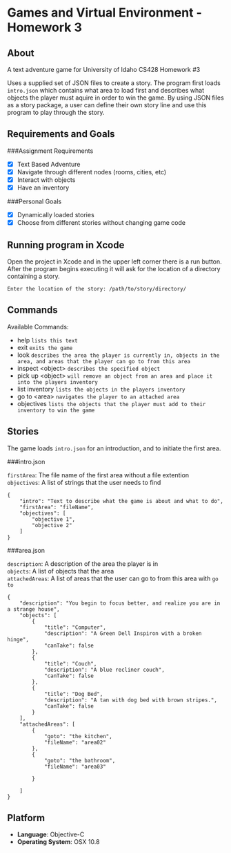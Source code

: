 Games and Virtual Environment - Homework 3
=============

About
------
A text adventure game for University of Idaho CS428 Homework #3

Uses a supplied set of JSON files to create a story. The program first loads `intro.json` which 
contains what area to load first and describes what objects the player must aquire in order to win the game.
By using JSON files as a story package, a user can define their own story line and use this 
program to play through the story.

Requirements and Goals
------

###Assignment Requirements

- [x] Text Based Adventure
- [x] Navigate through different nodes (rooms, cities, etc)
- [x] Interact with objects
- [x] Have an inventory

###Personal Goals

- [x] Dynamically loaded stories
- [x] Choose from different stories without changing game code

Running program in Xcode
------
Open the project in Xcode and in the upper left corner there is a run button. After the program begins executing it 
will ask for the location of a directory containing a story.

`Enter the location of the story: /path/to/story/directory/`

Commands
-------
Available Commands:
- help `lists this text`
- exit `exits the game`
- look `describes the area the player is currently in, objects in the area, and areas that the player can go to from this area`
- inspect \<object\> `describes the specified object`
- pick up \<object\> `will remove an object from an area and place it into the players inventory`
- list inventory `lists the objects in the players inventory`
- go to \<area\> `navigates the player to an attached area`
- objectives `lists the objects that the player must add to their inventory to win the game`

Stories
------
The game loads `intro.json` for an introduction, and to initiate the first area.

###intro.json

`firstArea`: The file name of the first area without a file extention<br />
`objectives`: A list of strings that the user needs to find

```
{
    "intro": "Text to describe what the game is about and what to do",
    "firstArea": "fileName",
    "objectives": [
        "objective 1",
        "objective 2"
    ]
}
```

###area.json

`description`: A description of the area the player is in<br />
`objects`: A list of objects that the area<br />
`attachedAreas`: A list of areas that the user can go to from this area with `go to`

```
{
    "description": "You begin to focus better, and realize you are in a strange house",
    "objects": [
        {
            "title": "Computer",
            "description": "A Green Dell Inspiron with a broken hinge",
            "canTake": false
        },
        {
            "title": "Couch",
            "description": "A blue recliner couch",
            "canTake": false
        },
        {
            "title": "Dog Bed",
            "description": "A tan with dog bed with brown stripes.",
            "canTake": false
        }
    ],
    "attachedAreas": [
        {
            "goto": "the kitchen",
            "fileName": "area02"
        },
        {
            "goto": "the bathroom",
            "fileName": "area03"

        }
    
    ]
}
```


Platform
-------
- <b>Language</b>: Objective-C
- <b>Operating System</b>: OSX 10.8
